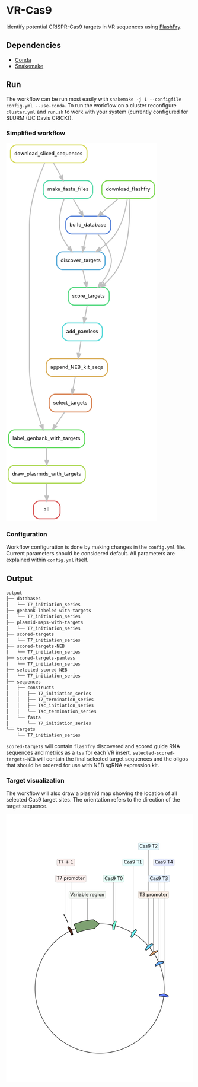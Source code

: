 # VR-Cas9
Identify potential CRISPR-Cas9 targets in VR sequences using [FlashFry](https://bmcbiol.biomedcentral.com/articles/10.1186/s12915-018-0545-0).

## Dependencies

- [Conda](https://www.anaconda.com/products/individual)
- [Snakemake](https://snakemake.readthedocs.io/en/stable/)

## Run

The workflow can be run most easily with `snakemake -j 1 --configfile config.yml --use-conda`.
To run the workflow on a cluster reconfigure `cluster.yml` and `run.sh` to
work with your system (currently configured for SLURM (UC Davis CRICK)).

### Simplified workflow

![](resources/images/dag.png)

### Configuration

Workflow configuration is done by making changes in the `config.yml` file.
Current parameters should be considered default. All parameters are explained
within `config.yml` itself.

## Output

```
output
├── databases
│   └── T7_initiation_series
├── genbank-labeled-with-targets
│   └── T7_initiation_series
├── plasmid-maps-with-targets
│   └── T7_initiation_series
├── scored-targets
│   └── T7_initiation_series
├── scored-targets-NEB
│   └── T7_initiation_series
├── scored-targets-pamless
│   └── T7_initiation_series
├── selected-scored-NEB
│   └── T7_initiation_series
├── sequences
│   ├── constructs
│   │   ├── T7_initiation_series
│   │   ├── T7_termination_series
│   │   ├── Tac_initiation_series
│   │   └── Tac_termination_series
│   └── fasta
│       └── T7_initiation_series
└── targets
    └── T7_initiation_series
```

`scored-targets` will contain `flashfry` discovered and scored guide RNA
sequences and metrics as a `tsv` for each VR insert. `selected-scored-targets-NEB`
will contain the final selected target sequences and the oligos that should
be ordered for use with NEB sgRNA expression kit. 

### Target visualization

The workflow will also draw a plasmid map showing the location of all selected
Cas9 target sites. The orientation refers to the direction of the target sequence.

![](resources/images/T7_init_VR-1.label.targets.png)




